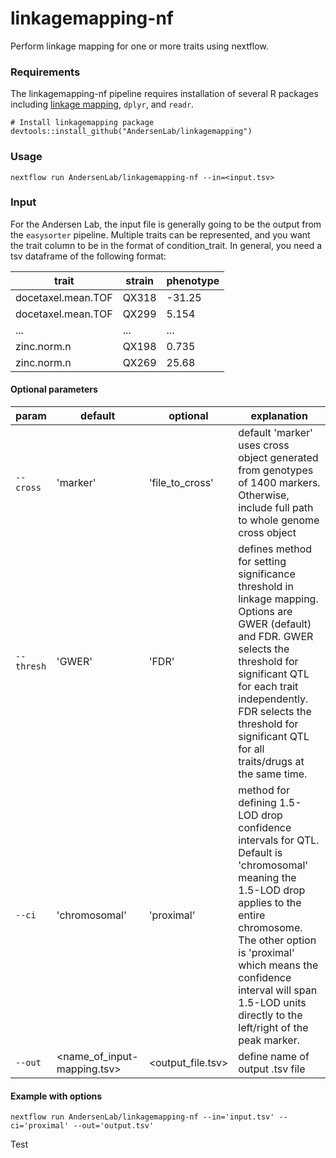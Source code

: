 # linkagemapping-nf

Perform linkage mapping for one or more traits using nextflow.

### Requirements
The linkagemapping-nf pipeline requires installation of several R packages including [linkage mapping]("https://github.com/AndersenLab/linkagemapping"), `dplyr`, and `readr`.

```
# Install linkagemapping package
devtools::install_github("AndersenLab/linkagemapping")
```

### Usage
```
nextflow run AndersenLab/linkagemapping-nf --in=<input.tsv>
```

### Input
For the Andersen Lab, the input file is generally going to be the output from the `easysorter` pipeline. Multiple traits can be represented, and you want the trait column to be in the format of condition_trait. In general, you need a tsv dataframe of the following format:

| trait | strain | phenotype |
| --- | --- | --- |
| docetaxel.mean.TOF | QX318 | -31.25 |
| docetaxel.mean.TOF | QX299 | 5.154 |
| ... | ... | ... |
| zinc.norm.n | QX198 | 0.735 |
| zinc.norm.n | QX269 | 25.68 | 

#### Optional parameters
| param | default | optional | explanation |
| --- | --- | --- | --- |
| `--cross` | 'marker' | 'file_to_cross' | default 'marker' uses cross object generated from genotypes of 1400 markers. Otherwise, include full path to whole genome cross object |
| `--thresh` | 'GWER' | 'FDR' | defines method for setting significance threshold in linkage mapping. Options are GWER (default) and FDR. GWER selects the threshold for significant QTL for each trait independently. FDR selects the threshold for significant QTL for all traits/drugs at the same time. |
| `--ci` | 'chromosomal' | 'proximal' | method for defining 1.5-LOD drop confidence intervals for QTL. Default is 'chromosomal' meaning the 1.5-LOD drop applies to the entire chromosome. The other option is 'proximal' which means the confidence interval will span 1.5-LOD units directly to the left/right of the peak marker. |
| `--out` | <name_of_input-mapping.tsv> | <output_file.tsv> | define name of output .tsv file | 

#### Example with options
```
nextflow run AndersenLab/linkagemapping-nf --in='input.tsv' --ci='proximal' --out='output.tsv'
```

Test

